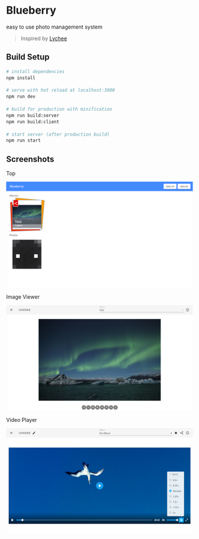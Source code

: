 # Blueberry

easy to use photo management system

> Inspired by [Lychee](https://lychee.electerious.com/)

## Build Setup

``` bash
# install dependencies
npm install

# serve with hot reload at localhost:3000
npm run dev

# build for production with minification
npm run build:server
npm run build:client

# start server (after production build)
npm run start
```

## Screenshots

Top

![Top](https://raw.githubusercontent.com/syuchan1005/Blueberry/master/screenshots/Top.png)

Image Viewer

![Image Viewer](https://raw.githubusercontent.com/syuchan1005/Blueberry/master/screenshots/Image%20Viewer.png)

Video Player

![Video Player](https://raw.githubusercontent.com/syuchan1005/Blueberry/master/screenshots/Video%20Player.png)
